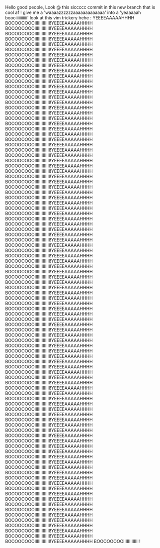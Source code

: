Hello good people,
Look @ this siccccc commit in this new branch that is cool af !
give me a 'waaaazzzzzzaaaaaaaaaaaaa' into a 'yeaaaaah boooiiiiiiiiiii'
look at this vim trickery hehe :
YEEEEAAAAAHHHH BOOOOOOOOIIIIIIIIIIIII!YEEEEAAAAAHHHH BOOOOOOOOIIIIIIIIIIIII!YEEEEAAAAAHHHH BOOOOOOOOIIIIIIIIIIIII!YEEEEAAAAAHHHH BOOOOOOOOIIIIIIIIIIIII!YEEEEAAAAAHHHH BOOOOOOOOIIIIIIIIIIIII!YEEEEAAAAAHHHH BOOOOOOOOIIIIIIIIIIIII!YEEEEAAAAAHHHH BOOOOOOOOIIIIIIIIIIIII!YEEEEAAAAAHHHH BOOOOOOOOIIIIIIIIIIIII!YEEEEAAAAAHHHH BOOOOOOOOIIIIIIIIIIIII!YEEEEAAAAAHHHH BOOOOOOOOIIIIIIIIIIIII!YEEEEAAAAAHHHH BOOOOOOOOIIIIIIIIIIIII!YEEEEAAAAAHHHH BOOOOOOOOIIIIIIIIIIIII!YEEEEAAAAAHHHH BOOOOOOOOIIIIIIIIIIIII!YEEEEAAAAAHHHH BOOOOOOOOIIIIIIIIIIIII!YEEEEAAAAAHHHH BOOOOOOOOIIIIIIIIIIIII!YEEEEAAAAAHHHH BOOOOOOOOIIIIIIIIIIIII!YEEEEAAAAAHHHH BOOOOOOOOIIIIIIIIIIIII!YEEEEAAAAAHHHH BOOOOOOOOIIIIIIIIIIIII!YEEEEAAAAAHHHH BOOOOOOOOIIIIIIIIIIIII!YEEEEAAAAAHHHH BOOOOOOOOIIIIIIIIIIIII!YEEEEAAAAAHHHH BOOOOOOOOIIIIIIIIIIIII!YEEEEAAAAAHHHH BOOOOOOOOIIIIIIIIIIIII!YEEEEAAAAAHHHH BOOOOOOOOIIIIIIIIIIIII!YEEEEAAAAAHHHH BOOOOOOOOIIIIIIIIIIIII!YEEEEAAAAAHHHH BOOOOOOOOIIIIIIIIIIIII!YEEEEAAAAAHHHH BOOOOOOOOIIIIIIIIIIIII!YEEEEAAAAAHHHH BOOOOOOOOIIIIIIIIIIIII!YEEEEAAAAAHHHH BOOOOOOOOIIIIIIIIIIIII!YEEEEAAAAAHHHH BOOOOOOOOIIIIIIIIIIIII!YEEEEAAAAAHHHH BOOOOOOOOIIIIIIIIIIIII!YEEEEAAAAAHHHH BOOOOOOOOIIIIIIIIIIIII!YEEEEAAAAAHHHH BOOOOOOOOIIIIIIIIIIIII!YEEEEAAAAAHHHH BOOOOOOOOIIIIIIIIIIIII!YEEEEAAAAAHHHH BOOOOOOOOIIIIIIIIIIIII!YEEEEAAAAAHHHH BOOOOOOOOIIIIIIIIIIIII!YEEEEAAAAAHHHH BOOOOOOOOIIIIIIIIIIIII!YEEEEAAAAAHHHH BOOOOOOOOIIIIIIIIIIIII!YEEEEAAAAAHHHH BOOOOOOOOIIIIIIIIIIIII!YEEEEAAAAAHHHH BOOOOOOOOIIIIIIIIIIIII!YEEEEAAAAAHHHH BOOOOOOOOIIIIIIIIIIIII!YEEEEAAAAAHHHH BOOOOOOOOIIIIIIIIIIIII!YEEEEAAAAAHHHH BOOOOOOOOIIIIIIIIIIIII!YEEEEAAAAAHHHH BOOOOOOOOIIIIIIIIIIIII!YEEEEAAAAAHHHH BOOOOOOOOIIIIIIIIIIIII!YEEEEAAAAAHHHH BOOOOOOOOIIIIIIIIIIIII!YEEEEAAAAAHHHH BOOOOOOOOIIIIIIIIIIIII!YEEEEAAAAAHHHH BOOOOOOOOIIIIIIIIIIIII!YEEEEAAAAAHHHH BOOOOOOOOIIIIIIIIIIIII!YEEEEAAAAAHHHH BOOOOOOOOIIIIIIIIIIIII!YEEEEAAAAAHHHH BOOOOOOOOIIIIIIIIIIIII!YEEEEAAAAAHHHH BOOOOOOOOIIIIIIIIIIIII!YEEEEAAAAAHHHH BOOOOOOOOIIIIIIIIIIIII!YEEEEAAAAAHHHH BOOOOOOOOIIIIIIIIIIIII!YEEEEAAAAAHHHH BOOOOOOOOIIIIIIIIIIIII!YEEEEAAAAAHHHH BOOOOOOOOIIIIIIIIIIIII!YEEEEAAAAAHHHH BOOOOOOOOIIIIIIIIIIIII!YEEEEAAAAAHHHH BOOOOOOOOIIIIIIIIIIIII!YEEEEAAAAAHHHH BOOOOOOOOIIIIIIIIIIIII!YEEEEAAAAAHHHH BOOOOOOOOIIIIIIIIIIIII!YEEEEAAAAAHHHH BOOOOOOOOIIIIIIIIIIIII!YEEEEAAAAAHHHH BOOOOOOOOIIIIIIIIIIIII!YEEEEAAAAAHHHH BOOOOOOOOIIIIIIIIIIIII!YEEEEAAAAAHHHH BOOOOOOOOIIIIIIIIIIIII!YEEEEAAAAAHHHH BOOOOOOOOIIIIIIIIIIIII!YEEEEAAAAAHHHH BOOOOOOOOIIIIIIIIIIIII!YEEEEAAAAAHHHH BOOOOOOOOIIIIIIIIIIIII!YEEEEAAAAAHHHH BOOOOOOOOIIIIIIIIIIIII!YEEEEAAAAAHHHH BOOOOOOOOIIIIIIIIIIIII!YEEEEAAAAAHHHH BOOOOOOOOIIIIIIIIIIIII!YEEEEAAAAAHHHH BOOOOOOOOIIIIIIIIIIIII!YEEEEAAAAAHHHH BOOOOOOOOIIIIIIIIIIIII!YEEEEAAAAAHHHH BOOOOOOOOIIIIIIIIIIIII!YEEEEAAAAAHHHH BOOOOOOOOIIIIIIIIIIIII!YEEEEAAAAAHHHH BOOOOOOOOIIIIIIIIIIIII!YEEEEAAAAAHHHH BOOOOOOOOIIIIIIIIIIIII!YEEEEAAAAAHHHH BOOOOOOOOIIIIIIIIIIIII!YEEEEAAAAAHHHH BOOOOOOOOIIIIIIIIIIIII!YEEEEAAAAAHHHH BOOOOOOOOIIIIIIIIIIIII!YEEEEAAAAAHHHH BOOOOOOOOIIIIIIIIIIIII!YEEEEAAAAAHHHH BOOOOOOOOIIIIIIIIIIIII!YEEEEAAAAAHHHH BOOOOOOOOIIIIIIIIIIIII!YEEEEAAAAAHHHH BOOOOOOOOIIIIIIIIIIIII!YEEEEAAAAAHHHH BOOOOOOOOIIIIIIIIIIIII!YEEEEAAAAAHHHH BOOOOOOOOIIIIIIIIIIIII!YEEEEAAAAAHHHH BOOOOOOOOIIIIIIIIIIIII!YEEEEAAAAAHHHH BOOOOOOOOIIIIIIIIIIIII!YEEEEAAAAAHHHH BOOOOOOOOIIIIIIIIIIIII!YEEEEAAAAAHHHH BOOOOOOOOIIIIIIIIIIIII!YEEEEAAAAAHHHH BOOOOOOOOIIIIIIIIIIIII!YEEEEAAAAAHHHH BOOOOOOOOIIIIIIIIIIIII!YEEEEAAAAAHHHH BOOOOOOOOIIIIIIIIIIIII!YEEEEAAAAAHHHH BOOOOOOOOIIIIIIIIIIIII!YEEEEAAAAAHHHH BOOOOOOOOIIIIIIIIIIIII!YEEEEAAAAAHHHH BOOOOOOOOIIIIIIIIIIIII!YEEEEAAAAAHHHH BOOOOOOOOIIIIIIIIIIIII!YEEEEAAAAAHHHH BOOOOOOOOIIIIIIIIIIIII!YEEEEAAAAAHHHH BOOOOOOOOIIIIIIIIIIIII!YEEEEAAAAAHHHH BOOOOOOOOIIIIIIIIIIIII!YEEEEAAAAAHHHH BOOOOOOOOIIIIIIIIIIIII!YEEEEAAAAAHHHH BOOOOOOOOIIIIIIIIIIIII!
